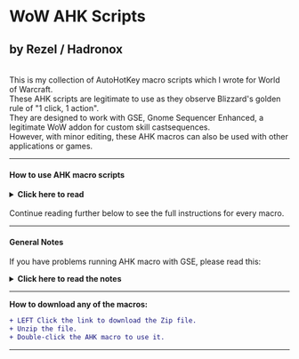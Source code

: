 # WoW AHK Scripts
## by Rezel / Hadronox
<br/>
This is my collection of AutoHotKey macro scripts which I wrote for World of Warcraft.<br/>
These AHK scripts are legitimate to use as they observe Blizzard's golden rule of "1 click, 1 action".<br/>
They are designed to work with GSE, Gnome Sequencer Enhanced, a legitimate WoW addon for custom skill castsequences.<br/>
However, with minor editing, these AHK macros can also be used with other applications or games.

---

#### How to use AHK macro scripts

<p><details>
<summary> <b>Click here to read</b> </summary>
<br/>
1. Download and install AHK. (https://autohotkey.com/download/).<br/>
2. Download the AHK macro from the link provided. Alternatively, copy/paste the script code into an empty text file, then rename its extension from `.txt` to `ahk`.<br/>
3. Read the instructions provided with each macro to learn how it works.<br/>
4. Double-click the new AHK macro to activate it.
</p></details>

<br/>
Continue reading further below to see the full instructions for every macro.

---

#### General Notes

If you have problems running AHK macro with GSE, please read this:
<p><details>
<summary> <b>Click here to read the notes</b> </summary>
<br/>
- Every macro has been tested to work properly in WoW, including all modifiers!

- If you want to use the modifier keys listed in your GSE macro, then in WoW you have to unbind the relevent mod keys for the button where your GSE macro is on. If there is a conflict between mod keys in GSE and mod keys in WoW, then WoW keybinds always take priority and your GSE mod key will never trigger. Remember that in WoW by default, `SHIFT` is bound to your second action bar, and `CTRL` is bound to your pet bar. `ALT` is normally not bound.

  - Example:<br/>
If your GSE macro is currently placed on action button 1, and it uses `SHIFT` and `ALT` to cast certain spells, then you need to unbind your `Shift+1` and `Alt+1` in your WoW keybinds.

  - Example:<br/>
Let us assume again that your GSE macro is on action button 1, and it uses `SHIFT` to cast a spell. But in WoW, you discover that you already have `Shift+1` bound to an action button, and this button is EMPTY. If you try to use your GSE macro and press `SHIFT` in this case, you will realise that nothing is happening, since WoW is pressing an EMPTY button.

- If you are using mouse keys, like MB4, to toggle or hold down your AHK macro, you need to unbind any action from those mouse keys in your mouse software, and revert their binds to "Generic", or "Back" and "Forward".

- Please check that you are using the latest updated macro.
</p></details>

---

__How to download any of the macros:__

```diff
+ LEFT Click the link to download the Zip file.
+ Unzip the file.
+ Double-click the AHK macro to use it.
```

---

